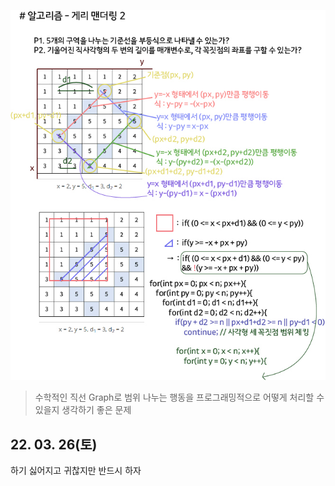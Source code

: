 ![Alt text](./img/img_220326.jpg)

 > 수학적인 직선 Graph로 범위 나누는 행동을 프로그래밍적으로 어떻게 처리할 수 있을지 생각하기 좋은 문제


 ## 22. 03. 26(토)

  하기 싫어지고 귀찮지만 반드시 하자
